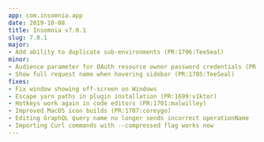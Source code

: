 ```yaml
---
app: com.insomnia.app
date: 2019-10-08
title: Insomnia v7.0.1
slug: 7.0.1
major:
- Add ability to duplicate sub-environments (PR:1706:TeeSeal)
minor:
- Audience parameter for OAuth resource owner password credentials (PR:1677:CodyDWJones)
- Show full request name when hovering sidebar (PR:1705:TeeSeal)
fixes:
- Fix window showing off-screen on Windows
- Escape yarn paths in plugin installation (PR:1699:v1ktor)
- Hotkeys work again in code editors (PR:1701:malwilley)
- Improved MacOS icon builds (PR:1707:coreygo)
- Editing GraphQL query name no longer sends incorrect operationName
- Importing Curl commands with --compressed flag works now
---
```

